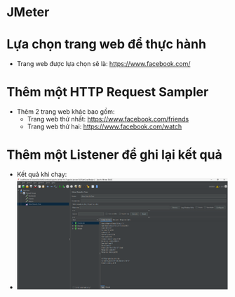 # JMeter

# Lựa chọn trang web để thực hành

- Trang web được lựa chọn sẽ là: https://www.facebook.com/

# Thêm một HTTP Request Sampler

- Thêm 2 trang web khác bao gồm:
  - Trang web thứ nhất: https://www.facebook.com/friends
  - Trang web thứ hai: https://www.facebook.com/watch

# Thêm một Listener để ghi lại kết quả

- Kết quả khi chạy:
- ![](20240527151055.png)
